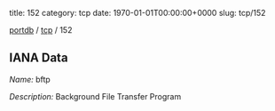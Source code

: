 title: 152
category: tcp
date: 1970-01-01T00:00:00+0000
slug: tcp/152

[portdb](/) / [tcp](/category/tcp.html) / 152


## IANA Data

_Name:_ bftp

_Description:_ Background File Transfer Program

